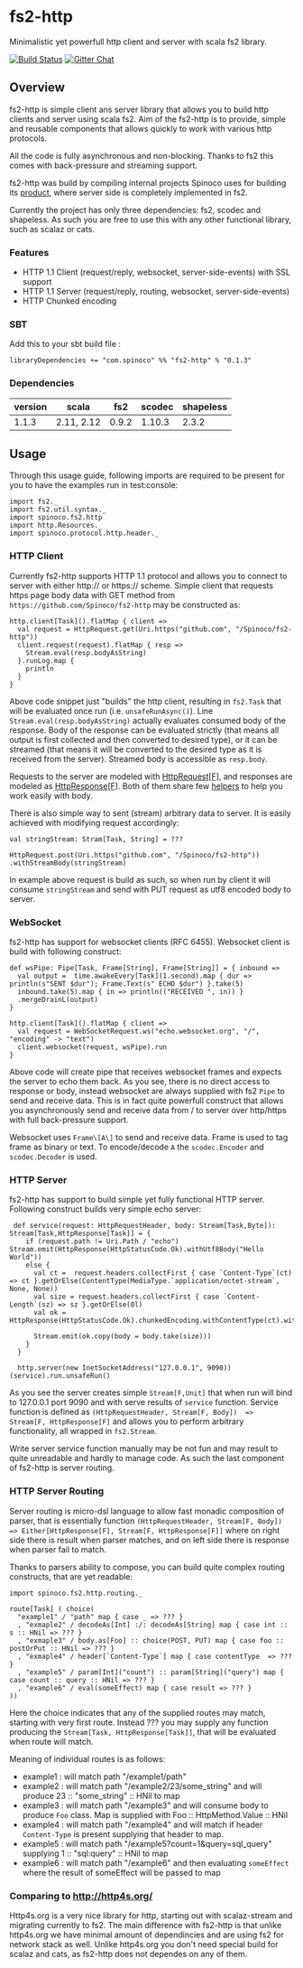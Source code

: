 # fs2-http

Minimalistic yet powerfull http client and server with scala fs2 library. 

[![Build Status](https://travis-ci.org/Spinoco/fs2-http.svg?branch=master)](https://travis-ci.org/Spinoco/fs2-http)
[![Gitter Chat](https://badges.gitter.im/functional-streams-for-scala/fs2.svg)](https://gitter.im/fs2-http/Lobby)

## Overview

fs2-http is simple client ans server library that allows you to build http clients and server using scala fs2. 
Aim of the fs2-http is to provide, simple and reusable components that allows quickly to work with various 
http protocols. 

All the code is fully asynchronous and non-blocking. Thanks to fs2 this comes with back-pressure and streaming support. 

fs2-http was build by compiling internal projects Spinoco uses for building its [product](http://www.spinoco.com/), where server side is completely implemented in fs2. 

Currently the project has only three dependencies: fs2, scodec and shapeless. As such you are free to use this with any other 
functional library, such as scalaz or cats. 


### Features

- HTTP 1.1 Client (request/reply, websocket, server-side-events) with SSL support
- HTTP 1.1 Server (request/reply, routing, websocket, server-side-events)
- HTTP Chunked encoding

### SBT

Add this to your sbt build file : 

```
libraryDependencies += "com.spinoco" %% "fs2-http" % "0.1.3" 
```

### Dependencies

version  |    scala  |   fs2  |  scodec | shapeless      
---------|-----------|--------|---------|-----------
1.1.3    | 2.11, 2.12| 0.9.2  | 1.10.3  | 2.3.2 


## Usage

Through this usage guide, following imports are required to be present for you to have the examples run in test:console: 

```
import fs2._
import fs2.util.syntax._
import spinoco.fs2.http
import http.Resources._
import spinoco.protocol.http.header._
```


### HTTP Client 

Currently fs2-http supports HTTP 1.1 protocol and allows you to connect to server with either http:// or https:// scheme. 
Simple client that requests https page body data with GET method from `https://github.com/Spinoco/fs2-http` may be constructed as:

``` 
http.client[Task]().flatMap { client =>
  val request = HttpRequest.get(Uri.https("github.com", "/Spinoco/fs2-http"))    
  client.request(request).flatMap { resp =>
    Stream.eval(resp.bodyAsString)
  }.runLog.map {
    println
  }
} 
```

Above code snippet just "builds" the http client, resulting in `fs2.Task` that will be evaluated once run (i.e. `unsafeRunAsync()`). 
Line `Stream.eval(resp.bodyAsString)`  actually evaluates consumed body of the response. Body of the 
response can be evaluated strictly (that means all output is first collected and then converted to desired type), or it can be streamed 
(that means it will be converted to the desired type as it is received from the server). Streamed body is accessible as `resp.body`. 
 
Requests to the server are modeled with [HttpRequest\[F\]](https://github.com/Spinoco/fs2-http/blob/master/src/main/scala/spinoco/fs2/http/HttpRequestOrResponse.scala#L116), and responses are modeled as [HttpResponse\[F\]](https://github.com/Spinoco/fs2-http/blob/master/src/main/scala/spinoco/fs2/http/HttpRequestOrResponse.scala#L232). Both of them share few [helpers](https://github.com/Spinoco/fs2-http/blob/master/src/main/scala/spinoco/fs2/http/HttpRequestOrResponse.scala#L17) to help you work easily with body.  

There is also simple way to sent (stream) arbitrary data to server. It is easily achieved with modifying request accordingly:

```
val stringStream: Stram[Task, String] = ???

HttpRequest.post(Uri.https("github.com", "/Spinoco/fs2-http"))
.withStreamBody(stringStream) 
```

In example above request is build as such, so when run by client it will consume `stringStream` and send with PUT request as utf8 encoded body to server. 


### WebSocket

fs2-http has support for websocket clients (RFC 6455). Websocket client is build with following construct: 

```
def wsPipe: Pipe[Task, Frame[String], Frame[String]] = { inbound =>
  val output =  time.awakeEvery[Task](1.second).map { dur => println(s"SENT $dur"); Frame.Text(s" ECHO $dur") }.take(5)
  inbound.take(5).map { in => println(("RECEIVED ", in)) }
  .mergeDrainL(output)
}

http.client[Task]().flatMap { client =>
  val request = WebSocketRequest.ws("echo.websocket.org", "/", "encoding" -> "text")  
  client.websocket(request, wsPipe).run  
}
```
 
Above code will create pipe that receives websocket frames and expects the server to echo them back. As you see, 
there is no direct access to response or body, instead websocket are always supplied with fs2 `Pipe` to send and receive data. 
This is in fact quite powerfull construct that allows you asynchronously send and receive data from / to server over http/https with 
full back-pressure support. 
 
Websocket uses `Frame\[A\]` to send and receive data. Frame is used to tag frame as binary or text. To encode/decode `A` the `scodec.Encoder` and `scodec.Decoder` is used. 

### HTTP Server

fs2-http has support to build simple yet fully functional HTTP server. Following construct builds very simple echo server: 

```
 def service(request: HttpRequestHeader, body: Stream[Task,Byte]): Stream[Task,HttpResponse[Task]] = {
    if (request.path != Uri.Path / "echo") Stream.emit(HttpResponse(HttpStatusCode.Ok).withUtf8Body("Hello World"))
    else {
      val ct =  request.headers.collectFirst { case `Content-Type`(ct) => ct }.getOrElse(ContentType(MediaType.`application/octet-stream`, None, None))
      val size = request.headers.collectFirst { case `Content-Length`(sz) => sz }.getOrElse(0l)
      val ok = HttpResponse(HttpStatusCode.Ok).chunkedEncoding.withContentType(ct).withBodySize(size)

      Stream.emit(ok.copy(body = body.take(size)))
    }
  }

  http.server(new InetSocketAddress("127.0.0.1", 9090))(service).run.unsafeRun()
```

As you see the server creates simple `Stream[F,Unit]` that when run will bind to 127.0.0.1 port 9090 and with serve results of `service` function. 
Service function is defined as `(HttpRequestHeader, Stream[F, Body])  => Stream[F, HttpResponse[F]` and allows you to perform arbitrary functionality, 
all wrapped in `fs2.Stream`. 
  
Write server service function manually may be not fun and may result to quite unreadable and hardly to manage code. As such the last component of fs2-http is server routing.    

### HTTP Server Routing 

Server routing is micro-dsl language to allow fast monadic composition of parser, that is essentially function `(HttpRequestHeader, Stream[F, Body]) => Either[HttpResponse[F], Stream[F, HttpResponse[F]]`
where on right side there is result when parser matches, and on left side there is response when parser fail to match. 

Thanks to parsers ability to compose, you can build quite complex routing constructs, that are yet readable: 

```
import spinoco.fs2.http.routing._

route[Task] ( choice(
  "example1" / "path" map { case _ => ??? }
  , "exmaple2" / decodeAs[Int] :/: decodeAs[String] map { case int :: s :: HNil => ??? }
  , "exmaple3" / body.as[Foo] :: choice(POST, PUT) map { case foo :: postOrPut :: HNil => ??? }    
  , "exmaple4" / header[`Content-Type`] map { case contentType  => ??? }    
  , "example5" / param[Int]("count") :: param[String]("query") map { case count :: query :: HNil => ??? }
  , "example6" / eval(someEffect) map { case result => ??? }
))

```

Here the choice indicates that any of the supplied routes may match, starting with very first route. Instead ??? you may supply any function producing the `Stream[Task, HttpResponse[Task]]`, 
that will be evaluated when route will match. 

Meaning of individual routes is as follows: 

- example1 : will match path "/example1/path" 
- example2 : will match path "/example2/23/some_string" and will produce 23 :: "some_string" :: HNil to map 
- example3 : will match path "/example3" and will consume body to produce `Foo` class. Map is supplied with Foo :: HttpMethod.Value :: HNil 
- example4 : will match path "/example4" and will match if header `Content-Type` is present supplying that header to map. 
- example5 : will match path "/example5?count=1&query=sql_query" supplying 1 :: "sql:query" :: HNil to map
- example6 : will match path "/example6" and then evaluating `someEffect` where the result of someEffect will be passed to map  

### Comparing to http://http4s.org/

Http4s.org is a very nice library for http, starting out with scalaz-stream and migrating currently to fs2. The main difference with fs2-http is that unlike http4s.org we have minimal amount of dependincies and are using fs2 for network stack as well. Unlike http4s.org you don't need special build for scalaz and cats, as fs2-http does not dependes on any of them. 




